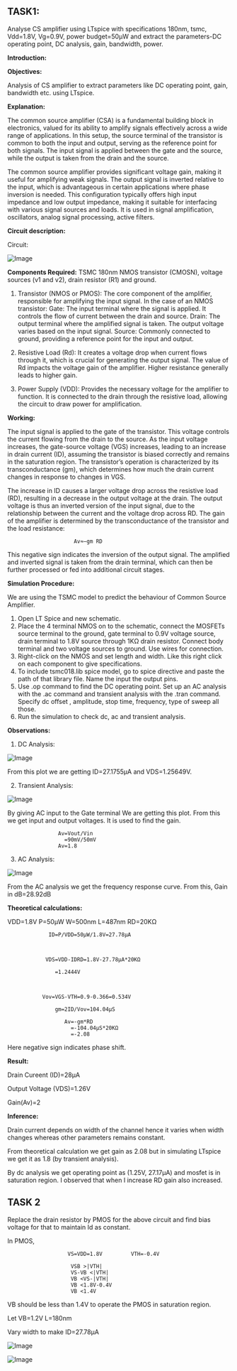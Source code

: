  ## TASK1: ##
Analyse CS amplifier using LTspice with specifications 180nm, tsmc, Vdd=1.8V, Vg=0.9V, power budget=50µW and extract the parameters-DC operating point, DC analysis, gain, bandwidth, power.

**Introduction:**

**Objectives:**

Analysis of CS amplifier to extract parameters like DC operating point, gain, bandwidth etc. using LTspice.

**Explanation:**

 The common source amplifier (CSA) is a fundamental building block in electronics, valued for its ability to amplify signals effectively across a wide range of applications. In this setup, the source terminal of the transistor is common to both the input and output, serving as the reference point for both signals. The input signal is applied between the gate and the source, while the output is taken from the drain and the source.

 The common source amplifier provides significant voltage gain, making it useful for amplifying weak signals. The output signal is inverted relative to the input, which is advantageous in certain applications where phase inversion is needed. This configuration typically offers high input impedance and low output impedance, making it suitable for interfacing with various signal sources and loads. It is used in signal amplification, oscillators, analog signal processing, active filters.

**Circuit description:**

Circuit:

![Image](https://github.com/user-attachments/assets/83b1d8b8-a53b-4467-997e-d443ffa3d24d)


**Components Required:**
 TSMC 180nm NMOS transistor (CMOSN), voltage sources (v1 and v2), drain resistor (R1) and ground.


1.	Transistor (NMOS or PMOS):
   The core component of the amplifier, responsible for amplifying the input signal. In the case of an NMOS transistor: 
Gate: The input terminal where the signal is applied. It controls the flow of current between the drain and source.
Drain: The output terminal where the amplified signal is taken. The output voltage varies based on the input signal.
Source: Commonly connected to ground, providing a reference point for the input and output.

2.	Resistive Load (Rd): It creates a voltage drop when current flows through it, which is crucial for generating the output signal. The value of Rd impacts the voltage gain of the amplifier. Higher resistance generally leads to higher gain.

3.	Power Supply (VDD): Provides the necessary voltage for the amplifier to function. It is connected to the drain through the resistive load, allowing the circuit to draw power for amplification.

   **Working:**

 The input signal is applied to the gate of the transistor. This voltage controls the current flowing from the drain to the source. As the input voltage increases, the gate-source voltage (VGS) increases, leading to an increase in drain current (ID), assuming the transistor is biased correctly and remains in the saturation region. The transistor’s operation is characterized by its transconductance (gm), which determines how much the drain current changes in response to changes in VGS.

 The increase in ID causes a larger voltage drop across the resistive load (RD), resulting in a decrease in the output voltage at the drain. The output voltage is thus an inverted version of the input signal, due to the relationship between the current and the voltage drop across RD. The gain of the amplifier is determined by the transconductance of the transistor and the load resistance:

                         Av≈−gm RD                  
This negative sign indicates the inversion of the output signal.
 The amplified and inverted signal is taken from the drain terminal, which can then be further processed or fed into additional circuit stages.

**Simulation Procedure:**

We are using the TSMC model to predict the behaviour of Common Source Amplifier.
1. Open LT Spice and new schematic.
2. Place the 4 terminal NMOS on to the schematic, connect the MOSFETs source terminal   to the ground, gate terminal to 0.9V voltage source, drain terminal to 1.8V source through 1KΩ drain resistor. Connect body terminal and two voltage sources to ground. Use wires for connection.
3. Right-click on the NMOS and set length and width. Like this right click on each component to give specifications.
4. To include tsmc018.lib spice model, go to spice directive and paste the path of that library file. Name the input the output pins.
5. Use .op command to find the DC operating point. Set up an AC analysis with the .ac command and transient analysis with the .tran command. Specify   dc offset , amplitude, stop time, frequency, type of sweep all those. 
6. Run the simulation to check dc, ac and transient analysis.
 
 
 **Observations:**

1.	DC Analysis:


![Image](https://github.com/user-attachments/assets/b0bbf244-e885-47bb-ad8a-a73424c6066e)

From this plot we are getting ID=27.1755µA and VDS=1.25649V. 

2.	Transient Analysis:

![Image](https://github.com/user-attachments/assets/ea0fda5c-d3f6-4d37-8c30-76617b23cdd7)

By giving AC input to the Gate terminal We are getting this plot. From this we get input and output voltages. It is used to find the gain.

                    Av=Vout/Vin
                      =90mV/50mV
                    Av=1.8

3.	AC Analysis:


![Image](https://github.com/user-attachments/assets/46c95ad6-c335-4343-8c26-3fc98db8e406)

From the AC analysis we get the frequency response curve. From this,
Gain in dB=28.92dB




        
        
**Theoretical calculations:**


VDD=1.8V     P=50µW    W=500nm       L=487nm   RD=20KΩ


                 ID=P/VDD=50µW/1.8V=27.78µA



                VDS=VDD-IDRD=1.8V-27.78µA*20KΩ

                   =1.2444V



               Vov=VGS-VTH=0.9-0.366=0.534V

                   gm=2ID/Vov=104.04µS

                      Av=-gm*RD
                        =-104.04µS*20KΩ
                        =-2.08

   Here negative sign indicates phase shift.
   

**Result:**

Drain Cureent (ID)=28µA

Output Voltage (VDS)=1.26V

Gain(Av)=2


**Inference:**

Drain current depends on width of the channel hence it varies when width changes whereas other parameters remains constant.

From theoretical calculation we get gain as 2.08 but in simulating LTspice we get it as 1.8 (by transient analysis).

 By dc analysis we get operating point as (1.25V, 27.17µA) and mosfet is in                saturation region. 
I observed that when I increase RD gain also increased.



## TASK 2 ##

Replace the drain resistor by PMOS for the above circuit and find bias voltage for that to maintain Id as constant.

In PMOS,
                    
                       VS=VDD=1.8V         VTH=-0.4V

                        VSB >|VTH|
                        VS-VB <|VTH|
                        VB <VS-|VTH|
                        VB <1.8V-0.4V
                        VB <1.4V

   VB should be less than 1.4V to operate the PMOS in saturation region.  

   Let VB=1.2V   L=180nm

   Vary width to make ID=27.78µA

   

   ![Image](https://github.com/user-attachments/assets/40ce957e-4121-4a28-aac2-d20b2267a00d)








   

![Image](https://github.com/user-attachments/assets/6daa5495-8f70-4ff4-8040-50ef87488578)

                        




